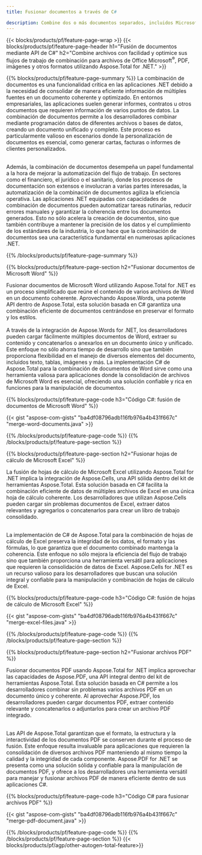 ```yaml
---
title: Fusionar documentos a través de C# 

description: Combine dos o más documentos separados, incluidos Microsoft Word, Excel, PowerPoint, PDF e imágenes a través de su aplicación C#. Pruebe los resultados de la fusión en línea a través de la aplicación.
---
```


{{< blocks/products/pf/feature-page-wrap >}}
{{< blocks/products/pf/feature-page-header h1="Fusión de documentos mediante API de C#" h2="Combine archivos con facilidad y optimice sus flujos de trabajo de combinación para archivos de Office Microsoft<sup>&reg;</sup>, PDF, imágenes y otros formatos utilizando Aspose.Total for .NET." >}}

{{% blocks/products/pf/feature-page-summary %}}
La combinación de documentos es una funcionalidad crítica en las aplicaciones .NET debido a la necesidad de consolidar de manera eficiente información de múltiples fuentes en un documento coherente y optimizado. En entornos empresariales, las aplicaciones suelen generar informes, contratos u otros documentos que requieren información de varios puntos de datos. La combinación de documentos permite a los desarrolladores combinar mediante programación datos de diferentes archivos o bases de datos, creando un documento unificado y completo. Este proceso es particularmente valioso en escenarios donde la personalización de documentos es esencial, como generar cartas, facturas o informes de clientes personalizados.<br /><br />

Además, la combinación de documentos desempeña un papel fundamental a la hora de mejorar la automatización del flujo de trabajo. En sectores como el financiero, el jurídico o el sanitario, donde los procesos de documentación son extensos e involucran a varias partes interesadas, la automatización de la combinación de documentos agiliza la eficiencia operativa. Las aplicaciones .NET equipadas con capacidades de combinación de documentos pueden automatizar tareas rutinarias, reducir errores manuales y garantizar la coherencia entre los documentos generados. Esto no sólo acelera la creación de documentos, sino que también contribuye a mantener la precisión de los datos y el cumplimiento de los estándares de la industria, lo que hace que la combinación de documentos sea una característica fundamental en numerosas aplicaciones .NET.

{{% /blocks/products/pf/feature-page-summary  %}}

{{% blocks/products/pf/feature-page-section  h2="Fusionar documentos de Microsoft Word" %}}

Fusionar documentos de Microsoft Word utilizando Aspose.Total for .NET es un proceso simplificado que reúne el contenido de varios archivos de Word en un documento coherente. Aprovechando Aspose.Words, una potente API dentro de Aspose.Total, esta solución basada en C# garantiza una combinación eficiente de documentos centrándose en preservar el formato y los estilos. 
<br /><br />
A través de la integración de Aspose.Words for .NET, los desarrolladores pueden cargar fácilmente múltiples documentos de Word, extraer su contenido y concatenarlos o anexarlos en un documento único y unificado. Este enfoque no sólo ahorra tiempo de desarrollo sino que también proporciona flexibilidad en el manejo de diversos elementos del documento, incluidos texto, tablas, imágenes y más. La implementación C# de Aspose.Total para la combinación de documentos de Word sirve como una herramienta valiosa para aplicaciones donde la consolidación de archivos de Microsoft Word es esencial, ofreciendo una solución confiable y rica en funciones para la manipulación de documentos.


{{% blocks/products/pf/feature-page-code h3="Código C#: fusión de documentos de Microsoft Word" %}}

{{< gist "aspose-com-gists" "ba4df08796adb116fb976a4b431f667c" "merge-word-documents.java" >}}

{{% /blocks/products/pf/feature-page-code  %}}
{{% /blocks/products/pf/feature-page-section %}}

{{% blocks/products/pf/feature-page-section  h2="Fusionar hojas de cálculo de Microsoft Excel" %}}

La fusión de hojas de cálculo de Microsoft Excel utilizando Aspose.Total for .NET implica la integración de Aspose.Cells, una API sólida dentro del kit de herramientas Aspose.Total. Esta solución basada en C# facilita la combinación eficiente de datos de múltiples archivos de Excel en una única hoja de cálculo coherente. Los desarrolladores que utilizan Aspose.Cells pueden cargar sin problemas documentos de Excel, extraer datos relevantes y agregarlos o concatenarlos para crear un libro de trabajo consolidado. <br /> <br />

La implementación de C# de Aspose.Total para la combinación de hojas de cálculo de Excel preserva la integridad de los datos, el formato y las fórmulas, lo que garantiza que el documento combinado mantenga la coherencia. Este enfoque no sólo mejora la eficiencia del flujo de trabajo sino que también proporciona una herramienta versátil para aplicaciones que requieren la consolidación de datos de Excel. Aspose.Cells for .NET es un recurso valioso para los desarrolladores que buscan una solución integral y confiable para la manipulación y combinación de hojas de cálculo de Excel.


{{% blocks/products/pf/feature-page-code h3="Código C#: fusión de hojas de cálculo de Microsoft Excel" %}}

{{< gist "aspose-com-gists" "ba4df08796adb116fb976a4b431f667c" "merge-excel-files.java" >}}

{{% /blocks/products/pf/feature-page-code  %}}
{{% /blocks/products/pf/feature-page-section %}}


{{% blocks/products/pf/feature-page-section  h2="Fusionar archivos PDF" %}}

Fusionar documentos PDF usando Aspose.Total for .NET implica aprovechar las capacidades de Aspose.PDF, una API integral dentro del kit de herramientas Aspose.Total. Esta solución basada en C# permite a los desarrolladores combinar sin problemas varios archivos PDF en un documento único y coherente. Al aprovechar Aspose.PDF, los desarrolladores pueden cargar documentos PDF, extraer contenido relevante y concatenarlos o adjuntarlos para crear un archivo PDF integrado. <br /><br />

Las API de Aspose.Total garantizan que el formato, la estructura y la interactividad de los documentos PDF se conserven durante el proceso de fusión. Este enfoque resulta invaluable para aplicaciones que requieren la consolidación de diversos archivos PDF manteniendo al mismo tiempo la calidad y la integridad de cada componente. Aspose.PDF for .NET se presenta como una solución sólida y confiable para la manipulación de documentos PDF, y ofrece a los desarrolladores una herramienta versátil para manejar y fusionar archivos PDF de manera eficiente dentro de sus aplicaciones C#. 

{{% blocks/products/pf/feature-page-code h3="Código C# para fusionar archivos PDF" %}}

{{< gist "aspose-com-gists" "ba4df08796adb116fb976a4b431f667c" "merge-pdf-document.java" >}}

{{% /blocks/products/pf/feature-page-code  %}}
{{% /blocks/products/pf/feature-page-section %}}
{{< blocks/products/pf/agp/other-autogen-total-feature>}}